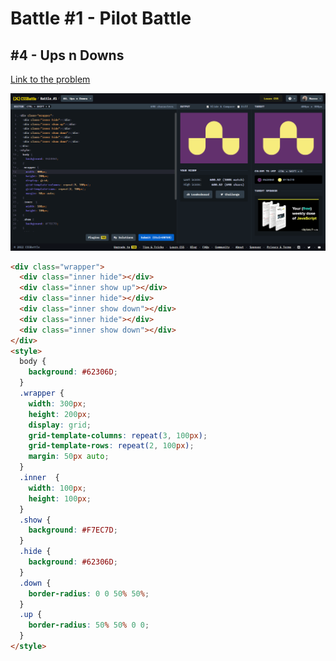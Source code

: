 # Battle #1 - Pilot Battle

## #4 - Ups n Downs

[Link to the problem](https://cssbattle.dev/play/4)

![result](./images/004_ups-n-downs.png)

```html
<div class="wrapper">
  <div class="inner hide"></div>
  <div class="inner show up"></div>
  <div class="inner hide"></div>
  <div class="inner show down"></div>
  <div class="inner hide"></div>
  <div class="inner show down"></div>
</div>
<style>
  body {
    background: #62306D;
  }
  .wrapper {
    width: 300px;
    height: 200px;
    display: grid;
    grid-template-columns: repeat(3, 100px);
    grid-template-rows: repeat(2, 100px);
    margin: 50px auto;
  }
  .inner  {
    width: 100px;
    height: 100px;
  }
  .show {
    background: #F7EC7D;
  }
  .hide {
    background: #62306D;
  }
  .down {
    border-radius: 0 0 50% 50%;
  }
  .up {
    border-radius: 50% 50% 0 0;
  }
</style>
```
